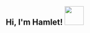 <h2> Hi, I'm Hamlet! <img src="https://media.giphy.com/media/7vDoUoDZHoUQxMPkd7/giphy.gif?cid=82a1493bjrhqgpndnqr4zkolqqwm448e6ig5km9l9428ztxb&ep=v1_gifs_trending&rid=giphy.gif&ct=g" width="50"></h2>
